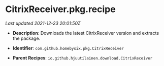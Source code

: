 # CitrixReceiver.pkg.recipe

_Last updated 2021-12-23 20:01:50Z_

- **Description**: Downloads the latest CitrixReceiver version and extracts the package.

- **Identifier**: `com.github.homebysix.pkg.CitrixReceiver`

- **Parent Recipes**: `io.github.hjuutilainen.download.CitrixReceiver`
